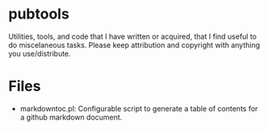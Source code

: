 # pubtools

Utilities, tools, and code that I have written or acquired, that I find useful to do miscelaneous tasks. Please keep attribution and copyright with anything you use/distribute.

# Files

* markdowntoc.pl: Configurable script to generate a table of contents for a github markdown document.
